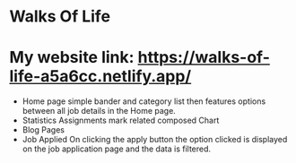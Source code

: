 # Walks Of Life
# My website link: https://walks-of-life-a5a6cc.netlify.app/


* Home page
simple bander and category list then features options between all job details in the Home page.
* Statistics
Assignments mark related composed Chart
* Blog Pages
* Job Applied
On clicking the ‍apply button the option clicked is displayed on the job application page and the data is filtered.

